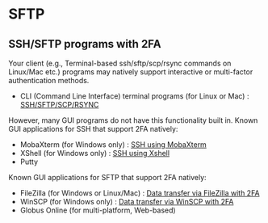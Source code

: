# SFTP

## SSH/SFTP programs with 2FA

Your client (e.g., Terminal-based ssh/sftp/scp/rsync commands on Linux/Mac etc.) programs may natively support interactive or multi-factor authentication methods.

* CLI (Command Line Interface) terminal programs (for Linux or Mac) : [SSH/SFTP/SCP/RSYNC](../account/ssh.md)

However, many GUI programs do not have this functionality built in. Known GUI applications for SSH that support 2FA natively:

* MobaXterm (for Windows only) : [SSH using MobaXterm](https://gsdc-farm.gitbook.io/gsdc-otp/login-with-otp#mobaxterm-connecting-via-mobaxterm-on-windows)
* XShell (for Windows only) : [SSH using Xshell](https://gsdc-farm.gitbook.io/gsdc-otp/login-with-otp#xshell-connecting-using-xshell)
* Putty

Known GUI applications for SFTP that support 2FA natively:

* FileZilla (for Windows or Linux/Mac) : [Data transfer via FileZilla with 2FA](./filezilla.md)
* WinSCP (for Windows only) : [Data transfer via WinSCP with 2FA](./winscp.md)
* Globus Online (for multi-platform, Web-based)
